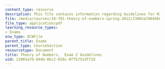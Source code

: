 ```yaml
---
content_type: resource
description: This file contains information regarding Guidelines for Midterm 2.
file: /media/courses/18-781-theory-of-numbers-spring-2012/23065a7d844b0bc2650c0ffb751df72d_MIT18_781S12_guidelines2.pdf
file_type: application/pdf
learning_resource_types:
- Exams
ocw_type: OCWFile
parent_title: Exams
parent_type: CourseSection
resourcetype: Document
title: Theory of Numbers,  Exam 2 Guidelines
uid: 23065a7d-844b-0bc2-650c-0ffb751df72d
---
```

